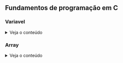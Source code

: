 
## Fundamentos de programação em C

### Variavel

<details>
<summary>Veja o conteúdo</summary>

* [`ary`](#ary)


</details>

### Array

<details>
<summary>Veja o conteúdo</summary>

* [`all`](#all)


</details>
